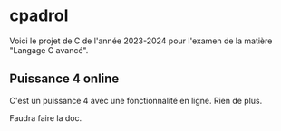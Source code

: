 # cpadrol


Voici le projet de C de l'année 2023-2024 pour l'examen de la matière "Langage C avancé".


## Puissance 4 online

C'est un puissance 4 avec une fonctionnalité en ligne. Rien de plus. 


Faudra faire la doc.